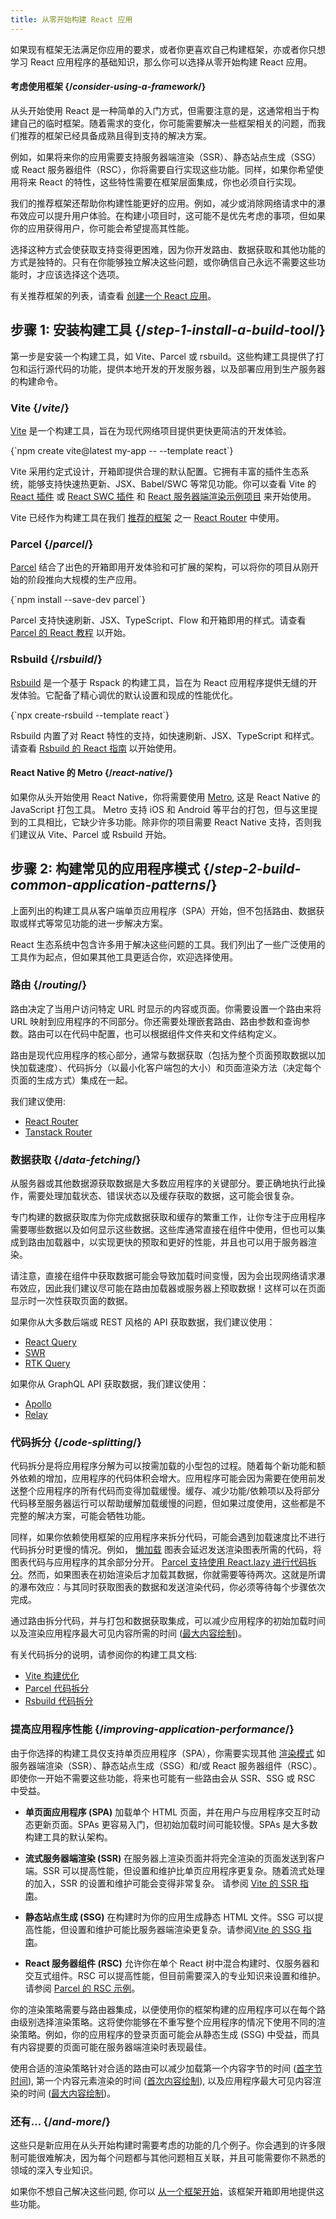 ```yaml
---
title: 从零开始构建 React 应用
---
```


<Intro>

如果现有框架无法满足你应用的要求，或者你更喜欢自己构建框架，亦或者你只想学习 React 应用程序的基础知识，那么你可以选择从零开始构建 React 应用。

</Intro>

<DeepDive>

#### 考虑使用框架 {/*consider-using-a-framework*/}

从头开始使用 React 是一种简单的入门方式，但需要注意的是，这通常相当于构建自己的临时框架。随着需求的变化，你可能需要解决一些框架相关的问题，而我们推荐的框架已经具备成熟且得到支持的解决方案。

例如，如果将来你的应用需要支持服务器端渲染（SSR）、静态站点生成（SSG）或 React 服务器组件（RSC），你将需要自行实现这些功能。同样，如果你希望使用将来 React 的特性，这些特性需要在框架层面集成，你也必须自行实现。

我们的推荐框架还帮助你构建性能更好的应用。例如，减少或消除网络请求中的瀑布效应可以提升用户体验。在构建小项目时，这可能不是优先考虑的事项，但如果你的应用获得用户，你可能会希望提高其性能。

选择这种方式会使获取支持变得更困难，因为你开发路由、数据获取和其他功能的方式是独特的。只有在你能够独立解决这些问题，或你确信自己永远不需要这些功能时，才应该选择这个选项。

有关推荐框架的列表，请查看 [创建一个 React 应用](/learn/creating-a-react-app)。

</DeepDive>


## 步骤 1: 安装构建工具 {/*step-1-install-a-build-tool*/}

第一步是安装一个构建工具，如 Vite、Parcel 或 rsbuild。这些构建工具提供了打包和运行源代码的功能，提供本地开发的开发服务器，以及部署应用到生产服务器的构建命令。

### Vite {/*vite*/}

[Vite](https://vite.dev/) 是一个构建工具，旨在为现代网络项目提供更快更简洁的开发体验。

<TerminalBlock>
{`npm create vite@latest my-app -- --template react`}
</TerminalBlock>

Vite 采用约定式设计，开箱即提供合理的默认配置。它拥有丰富的插件生态系统，能够支持快速热更新、JSX、Babel/SWC 等常见功能。你可以查看 Vite 的 [React 插件](https://vite.dev/plugins/#vitejs-plugin-react) 或 [React SWC 插件](https://vite.dev/plugins/#vitejs-plugin-react-swc) 和 [React 服务器端渲染示例项目](https://vite.dev/guide/ssr.html#example-projects) 来开始使用。

Vite 已经作为构建工具在我们 [推荐的框架](/learn/creating-a-react-app) 之一 [React Router](https://reactrouter.com/start/framework/installation) 中使用。

### Parcel {/*parcel*/}

[Parcel](https://parceljs.org/) 结合了出色的开箱即用开发体验和可扩展的架构，可以将你的项目从刚开始的阶段推向大规模的生产应用。

<TerminalBlock>
{`npm install --save-dev parcel`}
</TerminalBlock>

Parcel 支持快速刷新、JSX、TypeScript、Flow 和开箱即用的样式。请查看 [Parcel 的 React 教程](https://parceljs.org/recipes/react/#getting-started) 以开始。

### Rsbuild {/*rsbuild*/}

[Rsbuild](https://rsbuild.dev/) 是一个基于 Rspack 的构建工具，旨在为 React 应用程序提供无缝的开发体验。它配备了精心调优的默认设置和现成的性能优化。

<TerminalBlock>
{`npx create-rsbuild --template react`}
</TerminalBlock>

Rsbuild 内置了对 React 特性的支持，如快速刷新、JSX、TypeScript 和样式。请查看 [Rsbuild 的 React 指南](https://rsbuild.dev/zh/guide/framework/react) 以开始使用。

<Note>

#### React Native 的 Metro {/*react-native*/}

如果你从头开始使用 React Native，你将需要使用 [Metro](https://metrobundler.dev/), 这是 React Native 的 JavaScript 打包工具。 Metro 支持 iOS 和 Android 等平台的打包，但与这里提到的工具相比，它缺少许多功能。除非你的项目需要 React Native 支持，否则我们建议从 Vite、Parcel 或 Rsbuild 开始。

</Note>

## 步骤 2: 构建常见的应用程序模式 {/*step-2-build-common-application-patterns*/}

上面列出的构建工具从客户端单页应用程序（SPA）开始，但不包括路由、数据获取或样式等常见功能的进一步解决方案。

React 生态系统中包含许多用于解决这些问题的工具。我们列出了一些广泛使用的工具作为起点，但如果其他工具更适合你，欢迎选择使用。

### 路由 {/*routing*/}

路由决定了当用户访问特定 URL 时显示的内容或页面。你需要设置一个路由来将 URL 映射到应用程序的不同部分。你还需要处理嵌套路由、路由参数和查询参数。路由可以在代码中配置，也可以根据组件文件夹和文件结构定义。

路由是现代应用程序的核心部分，通常与数据获取（包括为整个页面预取数据以加快加载速度）、代码拆分（以最小化客户端包的大小）和页面渲染方法（决定每个页面的生成方式）集成在一起。

我们建议使用:

- [React Router](https://reactrouter.com/start/framework/custom)
- [Tanstack Router](https://tanstack.com/router/latest)


### 数据获取 {/*data-fetching*/}

从服务器或其他数据源获取数据是大多数应用程序的关键部分。要正确地执行此操作，需要处理加载状态、错误状态以及缓存获取的数据，这可能会很复杂。

专门构建的数据获取库为你完成数据获取和缓存的繁重工作，让你专注于应用程序需要哪些数据以及如何显示这些数据。这些库通常直接在组件中使用，但也可以集成到路由加载器中，以实现更快的预取和更好的性能，并且也可以用于服务器渲染。

请注意，直接在组件中获取数据可能会导致加载时间变慢，因为会出现网络请求瀑布效应，因此我们建议尽可能在路由加载器或服务器上预取数据！这样可以在页面显示时一次性获取页面的数据。

如果你从大多数后端或 REST 风格的 API 获取数据，我们建议使用：

- [React Query](https://react-query.tanstack.com/)
- [SWR](https://swr.vercel.app/)
- [RTK Query](https://redux-toolkit.js.org/rtk-query/overview)

如果你从 GraphQL API 获取数据，我们建议使用：

- [Apollo](https://www.apollographql.com/docs/react)
- [Relay](https://relay.dev/)


### 代码拆分 {/*code-splitting*/}

代码拆分是将应用程序分解为可以按需加载的小型包的过程。随着每个新功能和额外依赖的增加，应用程序的代码体积会增大。应用程序可能会因为需要在使用前发送整个应用程序的所有代码而变得加载缓慢。缓存、减少功能/依赖项以及将部分代码移至服务器运行可以帮助缓解加载缓慢的问题，但如果过度使用，这些都是不完整的解决方案，可能会牺牲功能。

同样，如果你依赖使用框架的应用程序来拆分代码，可能会遇到加载速度比不进行代码拆分时更慢的情况。例如， [懒加载](/reference/react/lazy) 图表会延迟发送渲染图表所需的代码，将图表代码与应用程序的其余部分分开。 [Parcel 支持使用 React.lazy 进行代码拆分](https://parceljs.org/recipes/react/#code-splitting)。然而，如果图表在初始渲染后才加载其数据，你就需要等待两次。这就是所谓的瀑布效应：与其同时获取图表的数据和发送渲染代码，你必须等待每个步骤依次完成。

通过路由拆分代码，并与打包和数据获取集成，可以减少应用程序的初始加载时间以及渲染应用程序最大可见内容所需的时间 ([最大内容绘制](https://web.dev/articles/lcp))。

有关代码拆分的说明，请参阅你的构建工具文档:
- [Vite 构建优化](https://v3.vitejs.dev/guide/features.html#build-optimizations)
- [Parcel 代码拆分](https://parceljs.org/features/code-splitting/)
- [Rsbuild 代码拆分](https://rsbuild.dev/guide/optimization/code-splitting)

### 提高应用程序性能 {/*improving-application-performance*/}

由于你选择的构建工具仅支持单页应用程序（SPA），你需要实现其他 [渲染模式](https://www.patterns.dev/vanilla/rendering-patterns) 如服务器端渲染（SSR）、静态站点生成（SSG）和/或 React 服务器组件（RSC）。即使你一开始不需要这些功能，将来也可能有一些路由会从 SSR、SSG 或 RSC 中受益。

* **单页面应用程序 (SPA)** 加载单个 HTML 页面，并在用户与应用程序交互时动态更新页面。SPAs 更容易入门，但初始加载时间可能较慢。SPAs 是大多数构建工具的默认架构。

* **流式服务器端渲染 (SSR)** 在服务器上渲染页面并将完全渲染的页面发送到客户端。SSR 可以提高性能，但设置和维护比单页应用程序更复杂。随着流式处理的加入，SSR 的设置和维护可能会变得非常复杂。 请参阅 [Vite 的 SSR 指南]( https://vite.dev/guide/ssr)。

* **静态站点生成 (SSG)** 在构建时为你的应用生成静态 HTML 文件。SSG 可以提高性能，但设置和维护可能比服务器端渲染更复杂。请参阅[Vite 的 SSG 指南](https://vite.dev/guide/ssr.html#pre-rendering-ssg)。

* **React 服务器组件 (RSC)** 允许你在单个 React 树中混合构建时、仅服务器和交互式组件。RSC 可以提高性能，但目前需要深入的专业知识来设置和维护。请参阅 [Parcel 的 RSC 示例](https://github.com/parcel-bundler/rsc-examples)。

你的渲染策略需要与路由器集成，以便使用你的框架构建的应用程序可以在每个路由级别选择渲染策略。这将使你能够在不重写整个应用程序的情况下使用不同的渲染策略。例如，你的应用程序的登录页面可能会从静态生成 (SSG) 中受益，而具有内容提要的页面可能在服务器端渲染时表现最佳。

使用合适的渲染策略针对合适的路由可以减少加载第一个内容字节的时间 ([首字节时间](https://web.dev/articles/ttfb)), 第一个内容元素渲染的时间 ([首次内容绘制](https://web.dev/articles/fcp)), 以及应用程序最大可见内容渲染的时间 ([最大内容绘制](https://web.dev/articles/lcp))。

### 还有... {/*and-more*/}

这些只是新应用在从头开始构建时需要考虑的功能的几个例子。你会遇到的许多限制可能很难解决，因为每个问题都与其他问题相互关联，并且可能需要你不熟悉的领域的深入专业知识。

如果你不想自己解决这些问题, 你可以 [从一个框架开始](/learn/creating-a-react-app)，该框架开箱即用地提供这些功能。
